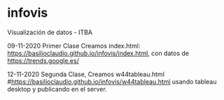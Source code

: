 # infovis
Visualización de datos - ITBA

 09-11-2020 Primer Clase Creamos index.html: https://basilioclaudio.github.io/infovis/index.html,  con datos de https://trends.google.es/ 
 
 12-11-2020 Segunda Clase, Creamos w44tableau.html #https://basilioclaudio.github.io/infovis/w44tableau.html usando tableau desktop y publicando en el server.

